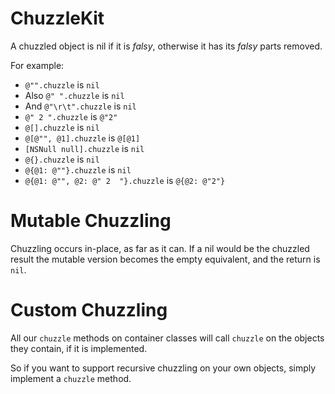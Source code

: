 ChuzzleKit
==========

A chuzzled object is nil if it is *falsy*, otherwise it has its *falsy* parts
removed.

For example:

* `@"".chuzzle` is `nil`
* Also `@" ".chuzzle` is `nil`
* And `@"\r\t".chuzzle` is `nil`
* `@" 2 ".chuzzle` is `@"2"`
* `@[].chuzzle` is `nil`
* `@[@"", @1].chuzzle` is `@[@1]`
* `[NSNull null].chuzzle` is `nil`
* `@{}.chuzzle` is `nil`
* `@{@1: @""}.chuzzle` is `nil`
* `@{@1: @"", @2: @" 2  "}.chuzzle` is `@{@2: @"2"}`

Mutable Chuzzling
=================
Chuzzling occurs in-place, as far as it can. If a nil would be the chuzzled
result the mutable version becomes the empty equivalent, and the return is
`nil`.

Custom Chuzzling
================
All our `chuzzle` methods on container classes will call `chuzzle` on the objects they contain, if it is implemented.

So if you want to support recursive chuzzling on your own objects, simply implement a `chuzzle` method.
